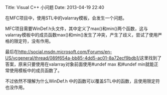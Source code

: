 Title: Visual C++ 小问题
Date: 2013-04-19 22:40

<p> </p> 
<p>在MFC项目中，使用STL中的valarray模板，会发生一个问题。</p> 
<p> MFC项目需要WinDef.h头文件，其中定义了max()和min()两个函数，这与valarray模板中的成员函数max()和min()发生了冲突，产生了歧义，尝试了使用严格的限定符，没有作用。</p> 
<p>最后在<a target="_blank" rel="nofollow" href="http://social.msdn.microsoft.com/Forums/en-US/vcgeneral/thread/089f654a-bb85-4dd5-ac01-8a72ecf9bdb1/"  >http://social.msdn.microsoft.com/Forums/en-US/vcgeneral/thread/089f654a-bb85-4dd5-ac01-8a72ecf9bdb1/</a>这里找到了答案，原来只要使用在valarray对象前面使用#undef max 和#undef min就能正常使用模板中的成员函数了。</p> 
<p>不过依然不理解为什么WinDef.h 中的函数可以覆盖STL中的函数，且使用限定符也没作用。</p>
